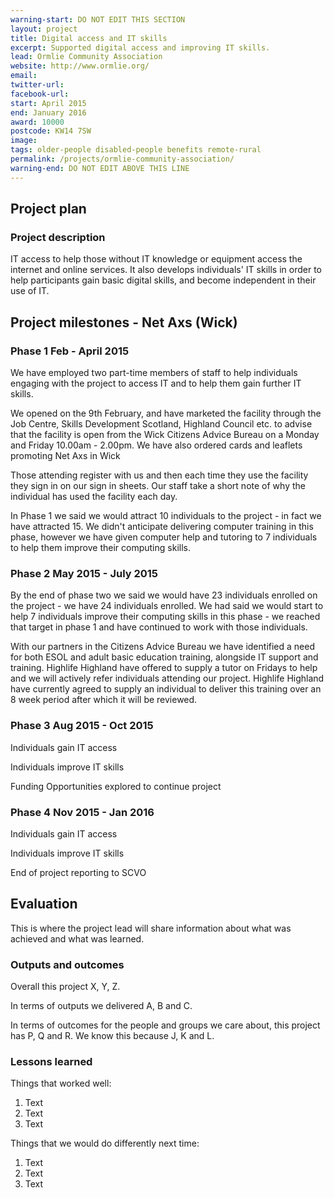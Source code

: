 ```yaml
---
warning-start: DO NOT EDIT THIS SECTION
layout: project
title: Digital access and IT skills
excerpt: Supported digital access and improving IT skills.
lead: Ormlie Community Association
website: http://www.ormlie.org/
email: 
twitter-url: 
facebook-url: 
start: April 2015
end: January 2016
award: 10000
postcode: KW14 7SW
image:
tags: older-people disabled-people benefits remote-rural
permalink: /projects/ormlie-community-association/
warning-end: DO NOT EDIT ABOVE THIS LINE
---
```


## Project plan

### Project description

IT access to help those without IT knowledge or equipment access the internet and online services.  It also develops individuals' IT skills in order to help participants gain basic digital skills, and become independent in their use of IT.


## Project milestones - Net Axs (Wick)

### Phase 1  Feb - April 2015

We have employed two part-time members of staff to help individuals engaging with the project to access IT and to help them gain further IT skills.

We opened on the 9th February, and have marketed the facility through the Job Centre, Skills Development Scotland, Highland Council etc. to advise that the facility is open from the Wick Citizens Advice Bureau on a Monday and Friday 10.00am - 2.00pm.  We have also ordered cards and leaflets promoting Net Axs in Wick

Those attending register with us and then each time they use the facility they sign in on our sign in sheets.  Our staff take a short note of why the individual has used the facility each day.

In Phase 1 we said we would attract 10 individuals to the project - in fact we have attracted 15.  We didn't anticipate delivering computer training in this phase, however we have given computer help and tutoring to 7 individuals to help them improve their computing skills.    

### Phase 2  May 2015 - July 2015

By the end of phase two we said we would have 23 individuals enrolled on the project - we have 24 individuals enrolled.  We had said we would start to help 7 individuals improve their computing skills in this phase - we reached that target in phase 1 and have continued to work with those individuals.

With our partners in the Citizens Advice Bureau we have identified a need for both ESOL and adult basic education training, alongside IT support and training.  Highlife Highland have offered to supply a tutor on Fridays to help and we will actively refer individuals attending our project.  Highlife Highland have currently agreed to supply an individual to deliver this training over an 8 week period after which it will be reviewed.   

### Phase 3  Aug 2015 - Oct 2015

Individuals gain IT access

Individuals improve IT skills

Funding Opportunities explored to continue project

### Phase 4  Nov 2015 - Jan 2016

Individuals gain IT access

Individuals improve IT skills

End of project reporting to SCVO


## Evaluation

This is where the project lead will share information about what was achieved and what was learned.

### Outputs and outcomes

Overall this project X, Y, Z.

In terms of outputs we delivered A, B and C.

In terms of outcomes for the people and groups we care about, this project has P, Q and R. We know this because J, K and L.

### Lessons learned

Things that worked well:

1. Text
2. Text
3. Text

Things that we would do differently next time:

1. Text
2. Text
3. Text
